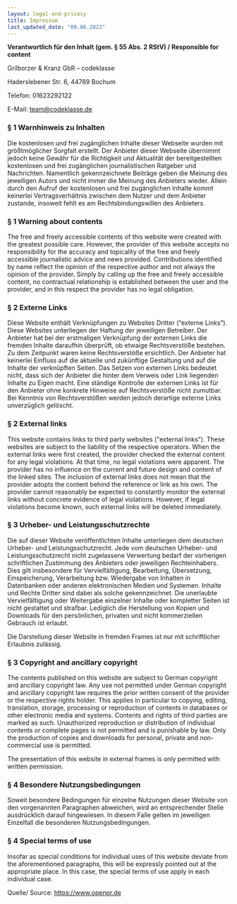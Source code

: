 ```yaml
---
layout: legal-and-privacy
title: Impressum
last_updated_date: "09.06.2022"
---
```


**Verantwortlich für den Inhalt (gem. § 55 Abs. 2 RStV) / Responsible for content**

Grilborzer & Kranz GbR – codeklasse

Haderslebener Str. 6, 44789 Bochum

Telefon: 01623292122

E-Mail: team@codeklasse.de

### § 1 Warnhinweis zu Inhalten
Die kostenlosen und frei zugänglichen Inhalte dieser Webseite wurden mit größtmöglicher Sorgfalt erstellt. Der Anbieter dieser Webseite übernimmt jedoch keine Gewähr für die Richtigkeit und Aktualität der bereitgestellten kostenlosen und frei zugänglichen journalistischen Ratgeber und Nachrichten. Namentlich gekennzeichnete Beiträge geben die Meinung des jeweiligen Autors und nicht immer die Meinung des Anbieters wieder. Allein durch den Aufruf der kostenlosen und frei zugänglichen Inhalte kommt keinerlei Vertragsverhältnis zwischen dem Nutzer und dem Anbieter zustande, insoweit fehlt es am Rechtsbindungswillen des Anbieters.

### § 1 Warning about contents
The free and freely accessible contents of this website were created with the greatest possible care. However, the provider of this website accepts no responsibility for the accuracy and topicality of the free and freely accessible journalistic advice and news provided. Contributions identified by name reflect the opinion of the respective author and not always the opinion of the provider. Simply by calling up the free and freely accessible content, no contractual relationship is established between the user and the provider, and in this respect the provider has no legal obligation.

### § 2 Externe Links
Diese Website enthält Verknüpfungen zu Websites Dritter (“externe Links”). Diese Websites unterliegen der Haftung der jeweiligen Betreiber. Der Anbieter hat bei der erstmaligen Verknüpfung der externen Links die fremden Inhalte daraufhin überprüft, ob etwaige Rechtsverstöße bestehen. Zu dem Zeitpunkt waren keine Rechtsverstöße ersichtlich. Der Anbieter hat keinerlei Einfluss auf die aktuelle und zukünftige Gestaltung und auf die Inhalte der verknüpften Seiten. Das Setzen von externen Links bedeutet nicht, dass sich der Anbieter die hinter dem Verweis oder Link liegenden Inhalte zu Eigen macht. Eine ständige Kontrolle der externen Links ist für den Anbieter ohne konkrete Hinweise auf Rechtsverstöße nicht zumutbar. Bei Kenntnis von Rechtsverstößen werden jedoch derartige externe Links unverzüglich gelöscht.

### § 2 External links
This website contains links to third party websites ("external links"). These websites are subject to the liability of the respective operators. When the external links were first created, the provider checked the external content for any legal violations. At that time, no legal violations were apparent. The provider has no influence on the current and future design and content of the linked sites. The inclusion of external links does not mean that the provider adopts the content behind the reference or link as his own. The provider cannot reasonably be expected to constantly monitor the external links without concrete evidence of legal violations. However, if legal violations become known, such external links will be deleted immediately.


### § 3 Urheber- und Leistungsschutzrechte
Die auf dieser Website veröffentlichten Inhalte unterliegen dem deutschen Urheber- und Leistungsschutzrecht. Jede vom deutschen Urheber- und Leistungsschutzrecht nicht zugelassene Verwertung bedarf der vorherigen schriftlichen Zustimmung des Anbieters oder jeweiligen Rechteinhabers. Dies gilt insbesondere für Vervielfältigung, Bearbeitung, Übersetzung, Einspeicherung, Verarbeitung bzw. Wiedergabe von Inhalten in Datenbanken oder anderen elektronischen Medien und Systemen. Inhalte und Rechte Dritter sind dabei als solche gekennzeichnet. Die unerlaubte Vervielfältigung oder Weitergabe einzelner Inhalte oder kompletter Seiten ist nicht gestattet und strafbar. Lediglich die Herstellung von Kopien und Downloads für den persönlichen, privaten und nicht kommerziellen Gebrauch ist erlaubt.

Die Darstellung dieser Website in fremden Frames ist nur mit schriftlicher Erlaubnis zulässig.

### § 3 Copyright and ancillary copyright
The contents published on this website are subject to German copyright and ancillary copyright law. Any use not permitted under German copyright and ancillary copyright law requires the prior written consent of the provider or the respective rights holder. This applies in particular to copying, editing, translation, storage, processing or reproduction of contents in databases or other electronic media and systems. Contents and rights of third parties are marked as such. Unauthorized reproduction or distribution of individual contents or complete pages is not permitted and is punishable by law. Only the production of copies and downloads for personal, private and non-commercial use is permitted.

The presentation of this website in external frames is only permitted with written permission.

### § 4 Besondere Nutzungsbedingungen
Soweit besondere Bedingungen für einzelne Nutzungen dieser Website von den vorgenannten Paragraphen abweichen, wird an entsprechender Stelle ausdrücklich darauf hingewiesen. In diesem Falle gelten im jeweiligen Einzelfall die besonderen Nutzungsbedingungen.

### § 4 Special terms of use
Insofar as special conditions for individual uses of this website deviate from the aforementioned paragraphs, this will be expressly pointed out at the appropriate place. In this case, the special terms of use apply in each individual case.

Quelle/ Source: https://www.openpr.de
